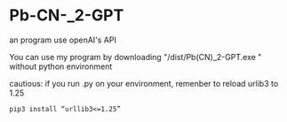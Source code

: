 # Pb-CN-_2-GPT
an program use openAI's API  

You can use my program by downloading "/dist/Pb(CN)_2-GPT.exe " without python environment  

cautious: if you run .py on your environment, remenber to reload urlib3 to 1.25

    pip3 install “urllib3<=1.25”
